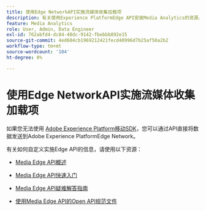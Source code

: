 ```yaml
---
title: 使用Edge NetworkAPI实施流媒体收集加载项
description: 有关使用Experience PlatformEdge API安装Media Analytics的资源。
feature: Media Analytics
role: User, Admin, Data Engineer
exl-id: 762abfd4-dc84-40dc-9142-fbebbb892e15
source-git-commit: 4ed604cb1969212421fecd40996d7b25af50a2b2
workflow-type: tm+mt
source-wordcount: '104'
ht-degree: 0%

---
```


# 使用Edge NetworkAPI实施流媒体收集加载项

如果您无法使用 [Adobe Experience Platform移动SDK](/help/implementation/edge/implementation-edge.md)，您可以通过API直接将数据发送到Adobe Experience PlatformEdge Network。

有关如何自定义实施Edge API的信息，请使用以下资源：

* [Media Edge API概述](https://developer.adobe.com/cja-apis/docs/endpoints/media-edge/)

* [Media Edge API快速入门](https://developer.adobe.com/cja-apis/docs/endpoints/media-edge/getting-started/)

* [Media Edge API疑难解答指南](https://developer.adobe.com/cja-apis/docs/endpoints/media-edge/troubleshooting/)

* [使用Media Edge API的Open API规范文件](https://developer.adobe.com/cja-apis/docs/endpoints/media-edge/swagger/)
